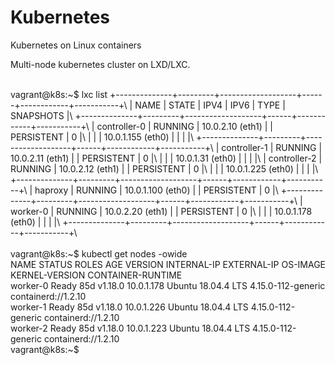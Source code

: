 # Kubernetes


Kubernetes on Linux containers


Multi-node kubernetes cluster on LXD/LXC.

<br />
vagrant@k8s:~$ lxc list
+--------------+---------+-------------------+------+------------+-----------+\
|     NAME     |  STATE  |       IPV4        | IPV6 |    TYPE    | SNAPSHOTS |\
+--------------+---------+-------------------+------+------------+-----------+\
| controller-0 | RUNNING | 10.0.2.10 (eth1)  |      | PERSISTENT | 0         |\
|              |         | 10.0.1.155 (eth0) |      |            |           |\
+--------------+---------+-------------------+------+------------+-----------+\
| controller-1 | RUNNING | 10.0.2.11 (eth1)  |      | PERSISTENT | 0         |\
|              |         | 10.0.1.31 (eth0)  |      |            |           |\
| controller-2 | RUNNING | 10.0.2.12 (eth1)  |      | PERSISTENT | 0         |\
|              |         | 10.0.1.225 (eth0) |      |            |           |\
+--------------+---------+-------------------+------+------------+-----------+\
| haproxy      | RUNNING | 10.0.1.100 (eth0) |      | PERSISTENT | 0         |\
+--------------+---------+-------------------+------+------------+-----------+\
| worker-0     | RUNNING | 10.0.2.20 (eth1)  |      | PERSISTENT | 0         |\
|              |         | 10.0.1.178 (eth0) |      |            |           |\
+--------------+---------+-------------------+------+------------+-----------+\

<br />

<br />
vagrant@k8s:~$ kubectl get nodes -owide
<br />
NAME       STATUS   ROLES    AGE   VERSION   INTERNAL-IP   EXTERNAL-IP   OS-IMAGE             KERNEL-VERSION       CONTAINER-RUNTIME
<br />
worker-0   Ready    <none>   85d   v1.18.0   10.0.1.178    <none>        Ubuntu 18.04.4 LTS   4.15.0-112-generic   containerd://1.2.10
<br />
worker-1   Ready    <none>   85d   v1.18.0   10.0.1.226    <none>        Ubuntu 18.04.4 LTS   4.15.0-112-generic   containerd://1.2.10
<br />
worker-2   Ready    <none>   85d   v1.18.0   10.0.1.223    <none>        Ubuntu 18.04.4 LTS   4.15.0-112-generic   containerd://1.2.10
<br />
vagrant@k8s:~$
<br />

